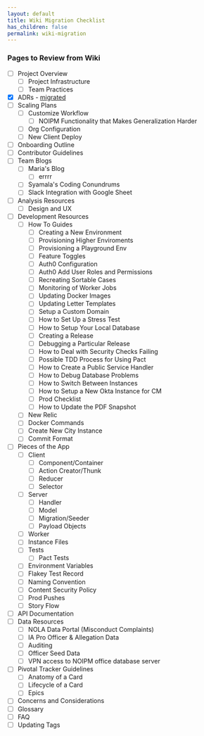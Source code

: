 ```yaml
---
layout: default
title: Wiki Migration Checklist
has_children: false
permalink: wiki-migration
---
```


### Pages to Review from Wiki

- [ ] Project Overview
  - [ ] Project Infrastructure
  - [ ] Team Practices
- [x] ADRs - [migrated](./adrs)
- [ ] Scaling Plans
  - [ ] Customize Workflow
    - [ ] NOIPM Functionality that Makes Generalization Harder
  - [ ] Org Configuration
  - [ ] New Client Deploy
- [ ] Onboarding Outline
- [ ] Contributor Guidelines
- [ ] Team Blogs
  - [ ] Maria's Blog
    - [ ] errrr
  - [ ] Syamala's Coding Conundrums
  - [ ] Slack Integration with Google Sheet
- [ ] Analysis Resources
  - [ ] Design and UX
- [ ] Development Resources
  - [ ] How To Guides
    - [ ] Creating a New Environment
    - [ ] Provisioning Higher Enviroments
    - [ ] Provisioning a Playground Env
    - [ ] Feature Toggles
    - [ ] Auth0 Configuration
    - [ ] Auth0 Add User Roles and Permissions
    - [ ] Recreating Sortable Cases
    - [ ] Monitoring of Worker Jobs
    - [ ] Updating Docker Images
    - [ ] Updating Letter Templates
    - [ ] Setup a Custom Domain
    - [ ] How to Set Up a Stress Test
    - [ ] How to Setup Your Local Database
    - [ ] Creating a Release
    - [ ] Debugging a Particular Release
    - [ ] How to Deal with Security Checks Failing
    - [ ] Possible TDD Process for Using Pact
    - [ ] How to Create a Public Service Handler
    - [ ] How to Debug Database Problems
    - [ ] How to Switch Between Instances
    - [ ] How to Setup a New Okta Instance for CM
    - [ ] Prod Checklist
    - [ ] How to Update the PDF Snapshot
  - [ ] New Relic
  - [ ] Docker Commands
  - [ ] Create New City Instance
  - [ ] Commit Format
- [ ] Pieces of the App
  - [ ] Client
    - [ ] Component/Container
    - [ ] Action Creator/Thunk
    - [ ] Reducer
    - [ ] Selector
  - [ ] Server
    - [ ] Handler
    - [ ] Model
    - [ ] Migration/Seeder
    - [ ] Payload Objects
  - [ ] Worker
  - [ ] Instance Files
  - [ ] Tests
    - [ ] Pact Tests
  - [ ] Environment Variables
  - [ ] Flakey Test Record
  - [ ] Naming Convention
  - [ ] Content Security Policy
  - [ ] Prod Pushes
  - [ ] Story Flow
- [ ] API Documentation
- [ ] Data Resources
  - [ ] NOLA Data Portal (Misconduct Complaints)
  - [ ] IA Pro Officer & Allegation Data
  - [ ] Auditing
  - [ ] Officer Seed Data
  - [ ] VPN access to NOIPM office database server
- [ ] Pivotal Tracker Guidelines
  - [ ] Anatomy of a Card
  - [ ] Lifecycle of a Card
  - [ ] Epics
- [ ] Concerns and Considerations
- [ ] Glossary
- [ ] FAQ
- [ ] Updating Tags
